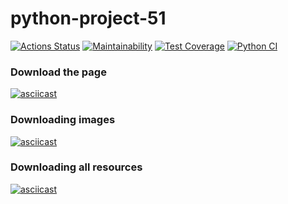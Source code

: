 # python-project-51
[![Actions Status](https://github.com/AlexVSSP/python-project-51/workflows/hexlet-check/badge.svg)](https://github.com/AlexVSSP/python-project-51/actions)
[![Maintainability](https://api.codeclimate.com/v1/badges/6c23c6d3e11f35e93e61/maintainability)](https://codeclimate.com/github/AlexVSSP/python-project-51/maintainability)
[![Test Coverage](https://api.codeclimate.com/v1/badges/6c23c6d3e11f35e93e61/test_coverage)](https://codeclimate.com/github/AlexVSSP/python-project-51/test_coverage)
[![Python CI](https://github.com/AlexVSSP/python-project-50/actions/workflows/pyci.yml/badge.svg)](https://github.com/AlexVSSP/python-project-50/actions/workflows/pyci.yml)


### Download the page
[![asciicast](https://asciinema.org/a/537086.svg)](https://asciinema.org/a/537086)

### Downloading images
[![asciicast](https://asciinema.org/a/540327.svg)](https://asciinema.org/a/540327)

### Downloading all resources
[![asciicast](https://asciinema.org/a/541321.svg)](https://asciinema.org/a/541321)